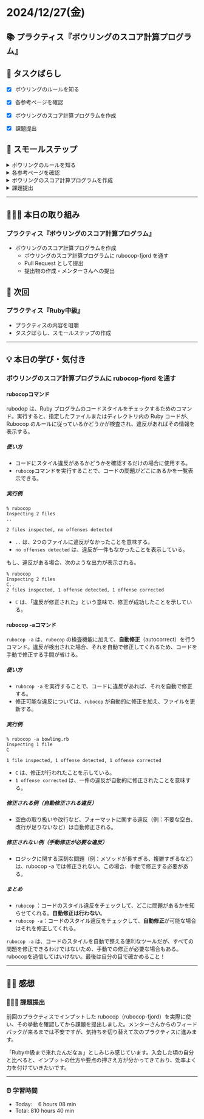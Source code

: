 # 2024/12/27(金)

## 📚 プラクティス『ボウリングのスコア計算プログラム』


## 🧩 タスクばらし
- [x] ボウリングのルールを知る
- [x] 各参考ページを確認
- [x] ボウリングのスコア計算プログラムを作成
- [x] 課題提出


## 🐾 スモールステップ
<details><summary>ボウリングのルールを知る</summary>

- [x] ルール詳細を確認
</details>

<details><summary>各参考ページを確認</summary>

- [x] [Docs: 「新ルール（カレントフレームシステム）」のボウリングのスコア計算プログラムの書き方](https://bootcamp.fjord.jp/pages/249)
- [x] [Docs: ボウリングのルールとスコアの付け方](https://bootcamp.fjord.jp/pages/619)
- [x] [プログラミングでよく使う英単語のまとめ【随時更新】 - Qiita](https://qiita.com/Ted-HM/items/7dde25dcffae4cdc7923)
</details>

<details><summary>ボウリングのスコア計算プログラムを作成</summary>

- [x] ボウリングのスコア計算プログラムを作成
</details>

<details><summary>課題提出</summary>

- [x] ボウリングのスコア計算プログラムに rubocop-fjord を通す
- [x] ボウリングのスコア計算プログラムを Pull Request として提出
- [x] 提出物作成・メンターさんへの提出
   - [x] Pull Request の URL を貼り付ける
   - [x] Terminal で実行した結果を**テキスト**で提出物本文に貼り付ける
   - [x] 「プログラム実行の例」にある入力例全て実行結果をスクリーンショットで貼り付ける
   - [x] rubocop-fjord のチェックが全てパスした内容をスクリーンショットで貼り付ける
</details>


------------


## 🧑🏻‍💻 本日の取り組み
### プラクティス『ボウリングのスコア計算プログラム』
- ボウリングのスコア計算プログラムを作成
   - ボウリングのスコア計算プログラムに rubocop-fjord を通す
   - Pull Request として提出
   - 提出物の作成・メンターさんへの提出

## 🎯 次回
### プラクティス『Ruby中級』
- プラクティスの内容を咀嚼
- タスクばらし、スモールステップの作成
   

------------


## 💡 本日の学び・気付き
### ボウリングのスコア計算プログラムに rubocop-fjord を通す
#### rubocopコマンド
rubodop は、Ruby プログラムのコードスタイルをチェックするためのコマンド。実行すると、指定したファイルまたはディレクトリ内の Ruby コードが、Rubocop のルールに従っているかどうかが検査され、違反があればその情報を表示する。

##### 使い方
- コードにスタイル違反があるかどうかを確認するだけの場合に使用する。
- `rubocop`コマンドを実行することで、コードの問題がどこにあるかを一覧表示できる。

##### 実行例
```shell
% rubocop
Inspecting 2 files
..

2 files inspected, no offenses detected
```
- `..` は、2つのファイルに違反がなかったことを意味する。
- `no offenses detected` は、違反が一件もなかったことを表示している。

もし、違反がある場合、次のような出力が表示される。
```shell
% rubocop
Inspecting 2 files
C..
2 files inspected, 1 offense detected, 1 offense corrected
```
- `C` は、「違反が修正された」という意味で、修正が成功したことを示している。

#### rubocop -aコマンド
`rubocop -a` は、`rubocop` の検査機能に加えて、**自動修正**（autocorrect）を行うコマンド。違反が検出された場合、それを自動で修正してくれるため、コードを手動で修正する手間が省ける。

##### 使い方
- `rubocop -a` を実行することで、コードに違反があれば、それを自動で修正する。
- 修正可能な違反については、`rubocop` が自動的に修正を加え、ファイルを更新する。

##### 実行例
```shell
% rubocop -a bowling.rb
Inspecting 1 file
C

1 file inspected, 1 offense detected, 1 offense corrected
```
- `C` は、修正が行われたことを示している。
- `1 offense corrected` は、一件の違反が自動的に修正されたことを意味する。

##### 修正される例（自動修正される違反）
- 空白の取り扱いや改行など、フォーマットに関する違反（例：不要な空白、改行が足りないなど）は自動修正される。

##### 修正されない例（手動修正が必要な違反）
- ロジックに関する深刻な問題（例：メソッドが長すぎる、複雑すぎるなど）は、rubocop -a では修正されない。この場合、手動で修正する必要がある。

##### まとめ
- `rubocop` ：コードのスタイル違反をチェックして、どこに問題があるかを知らせてくれる。**自動修正は行わない**。
- `rubocop -a`：コードのスタイル違反をチェックして、**自動修正**が可能な場合はそれを修正してくれる。

`rubocop -a` は、コードのスタイルを自動で整える便利なツールだが、すべての問題を修正できるわけではないため、手動での修正が必要な場合もある。rubocopを過信してはいけない。最後は自分の目で確かめること！


------------


## ✍🏻 感想
### 🧑🏻‍💻 課題提出
前回のプラクティスでインプットした rubocop（rubocop-fjord）を実際に使い、その挙動を確認してから課題を提出しました。メンターさんからのフィードバックが来るまでは不安ですが、気持ちを切り替えて次のプラクティスに進みます。

「Ruby中級まで来れたんだなぁ」としみじみ感じています。入会した頃の自分と比べると、インプットの仕方や要点の押さえ方が分かってきており、効率よく力を付けていきたいです。


------------


### ⏰ 学習時間
- Today:&nbsp;&nbsp;&nbsp; 6 hours 08 min
- Total: 810 hours 40 min
